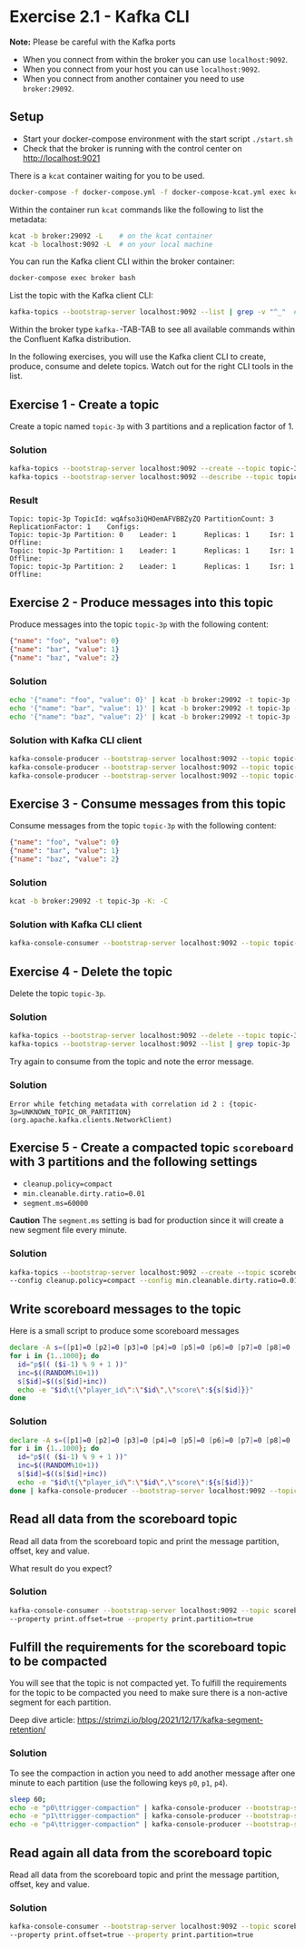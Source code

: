 # Exercise 2.1 - Kafka CLI

**Note:** Please be careful with the Kafka ports

- When you connect from within the broker you can use `localhost:9092`.
- When you connect from your host you can use `localhost:9092`.
- When you connect from another container you need to use `broker:29092`.

## Setup

- Start your docker-compose environment with the start script `./start.sh`
- Check that the broker is running with the control center on <http://localhost:9021>

There is a `kcat` container waiting for you to be used.

```bash
docker-compose -f docker-compose.yml -f docker-compose-kcat.yml exec kcat sh
```

Within the container run `kcat` commands like the following to list the metadata:

```bash
kcat -b broker:29092 -L    # on the kcat container
kcat -b localhost:9092 -L  # on your local machine
```

You can run the Kafka client CLI within the broker container:

```bash
docker-compose exec broker bash
```

List the topic with the Kafka client CLI:

```bash
kafka-topics --bootstrap-server localhost:9092 --list | grep -v "^_"  # Filter out system topics starting with `_`
```

Within the broker type `kafka-`-TAB-TAB to see all available commands within the Confluent Kafka distribution.

In the following exercises, you will use the Kafka client CLI to create, produce, consume and delete topics.
Watch out for the right CLI tools in the list.

## Exercise 1 - Create a topic

Create a topic named `topic-3p` with 3 partitions and a replication factor of 1.

### Solution

```bash
kafka-topics --bootstrap-server localhost:9092 --create --topic topic-3p --partitions 3 --replication-factor 1
kafka-topics --bootstrap-server localhost:9092 --describe --topic topic-3p
```

### Result

```log
Topic: topic-3p TopicId: wqAfso3iQHOemAFVBBZyZQ PartitionCount: 3       ReplicationFactor: 1    Configs:
Topic: topic-3p Partition: 0    Leader: 1       Replicas: 1     Isr: 1  Offline:
Topic: topic-3p Partition: 1    Leader: 1       Replicas: 1     Isr: 1  Offline:
Topic: topic-3p Partition: 2    Leader: 1       Replicas: 1     Isr: 1  Offline:
```

## Exercise 2 - Produce messages into this topic

Produce messages into the topic `topic-3p` with the following content:

```json
{"name": "foo", "value": 0}
{"name": "bar", "value": 1}
{"name": "baz", "value": 2}
```

### Solution

```bash
echo '{"name": "foo", "value": 0}' | kcat -b broker:29092 -t topic-3p -P
echo '{"name": "bar", "value": 1}' | kcat -b broker:29092 -t topic-3p -P
echo '{"name": "baz", "value": 2}' | kcat -b broker:29092 -t topic-3p -P
```

### Solution with Kafka CLI client

```bash
kafka-console-producer --bootstrap-server localhost:9092 --topic topic-3p <<< '{"name": "foo", "value": 0}'
kafka-console-producer --bootstrap-server localhost:9092 --topic topic-3p <<< '{"name": "bar", "value": 1}'
kafka-console-producer --bootstrap-server localhost:9092 --topic topic-3p <<< '{"name": "baz", "value": 2}'
```

## Exercise 3 - Consume messages from this topic

Consume messages from the topic `topic-3p` with the following content:

```json
{"name": "foo", "value": 0}
{"name": "bar", "value": 1}
{"name": "baz", "value": 2}
```

### Solution

```bash
kcat -b broker:29092 -t topic-3p -K: -C
```

### Solution with Kafka CLI client

```bash
kafka-console-consumer --bootstrap-server localhost:9092 --topic topic-3p --from-beginning
```

## Exercise 4 - Delete the topic

Delete the topic `topic-3p`.

### Solution

```bash
kafka-topics --bootstrap-server localhost:9092 --delete --topic topic-3p
kafka-topics --bootstrap-server localhost:9092 --list | grep topic-3p
```

Try again to consume from the topic and note the error message.

### Solution

```log
Error while fetching metadata with correlation id 2 : {topic-3p=UNKNOWN_TOPIC_OR_PARTITION} (org.apache.kafka.clients.NetworkClient)
```

## Exercise 5 - Create a compacted topic `scoreboard` with 3 partitions and the following settings

- `cleanup.policy=compact`
- `min.cleanable.dirty.ratio=0.01`
- `segment.ms=60000`

**Caution** The `segment.ms` setting is bad for production since it will create a new segment file every minute.

### Solution

```bash
kafka-topics --bootstrap-server localhost:9092 --create --topic scoreboard --partitions 3 --replication-factor 1 \
--config cleanup.policy=compact --config min.cleanable.dirty.ratio=0.01 --config segment.ms=60000 
```

## Write scoreboard messages to the topic

Here is a small script to produce some scoreboard messages

```bash
declare -A s=([p1]=0 [p2]=0 [p3]=0 [p4]=0 [p5]=0 [p6]=0 [p7]=0 [p8]=0 [p9]=0);
for i in {1..1000}; do
  id="p$(( ($i-1) % 9 + 1 ))"
  inc=$((RANDOM%10+1))
  s[$id]=$((s[$id]+inc))
  echo -e "$id\t{\"player_id\":\"$id\",\"score\":${s[$id]}}"
done
```

### Solution

```bash
declare -A s=([p1]=0 [p2]=0 [p3]=0 [p4]=0 [p5]=0 [p6]=0 [p7]=0 [p8]=0 [p9]=0);
for i in {1..1000}; do
  id="p$(( ($i-1) % 9 + 1 ))"
  inc=$((RANDOM%10+1))
  s[$id]=$((s[$id]+inc))
  echo -e "$id\t{\"player_id\":\"$id\",\"score\":${s[$id]}}"
done | kafka-console-producer --bootstrap-server localhost:9092 --topic scoreboard --property parse.key=true
```

## Read all data from the scoreboard topic

Read all data from the scoreboard topic and print the message partition, offset, key and value.

What result do you expect?

### Solution

```bash
kafka-console-consumer --bootstrap-server localhost:9092 --topic scoreboard --from-beginning --property print.key=true \
--property print.offset=true --property print.partition=true
```

## Fulfill the requirements for the scoreboard topic to be compacted

You will see that the topic is not compacted yet. To fulfill the requirements for the topic to be compacted you need to make sure there is a non-active segment for each partition.

Deep dive article: <https://strimzi.io/blog/2021/12/17/kafka-segment-retention/>

### Solution

To see the compaction in action you need to add another message after one minute to each partition (use the following keys `p0`, `p1`, `p4`).

```bash
sleep 60; 
echo -e "p0\ttrigger-compaction" | kafka-console-producer --bootstrap-server localhost:9092 --topic scoreboard --property parse.key=true
echo -e "p1\ttrigger-compaction" | kafka-console-producer --bootstrap-server localhost:9092 --topic scoreboard --property parse.key=true
echo -e "p4\ttrigger-compaction" | kafka-console-producer --bootstrap-server localhost:9092 --topic scoreboard --property parse.key=true
```

## Read again all data from the scoreboard topic

Read all data from the scoreboard topic and print the message partition, offset, key and value.

### Solution

```bash
kafka-console-consumer --bootstrap-server localhost:9092 --topic scoreboard --from-beginning --property print.key=true \
--property print.offset=true --property print.partition=true
```
